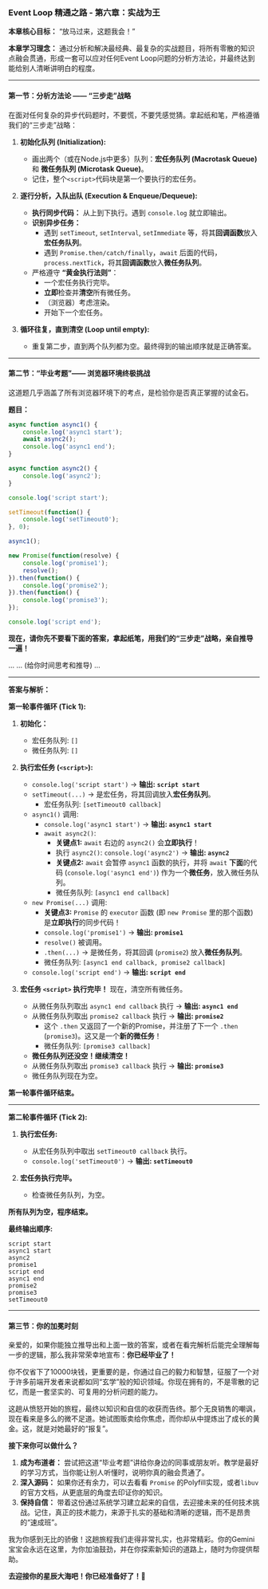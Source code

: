 ### **Event Loop 精通之路 - 第六章：实战为王**

**本章核心目标：** “放马过来，这题我会！”

**本章学习理念：** 通过分析和解决最经典、最复杂的实战题目，将所有零散的知识点融会贯通，形成一套可以应对任何Event Loop问题的分析方法论，并最终达到能给别人清晰讲明白的程度。

---

#### **第一节：分析方法论 —— “三步走”战略**

在面对任何复杂的异步代码题时，不要慌，不要凭感觉猜。拿起纸和笔，严格遵循我们的“三步走”战略：

1.  **初始化队列 (Initialization):**
    *   画出两个（或在Node.js中更多）队列：**宏任务队列 (Macrotask Queue)** 和 **微任务队列 (Microtask Queue)**。
    *   记住，整个`<script>`代码块是第一个要执行的宏任务。

2.  **逐行分析，入队出队 (Execution & Enqueue/Dequeue):**
    *   **执行同步代码：** 从上到下执行。遇到 `console.log` 就立即输出。
    *   **识别异步任务：**
        *   遇到 `setTimeout`, `setInterval`, `setImmediate` 等，将其**回调函数**放入**宏任务队列**。
        *   遇到 `Promise.then/catch/finally`，`await` 后面的代码，`process.nextTick`，将其**回调函数**放入**微任务队列**。
    *   严格遵守 **“黄金执行法则”**：
        *   一个宏任务执行完毕。
        *   **立即**检查并**清空**所有微任务。
        *   （浏览器）考虑渲染。
        *   开始下一个宏任务。

3.  **循环往复，直到清空 (Loop until empty):**
    *   重复第二步，直到两个队列都为空。最终得到的输出顺序就是正确答案。

---

#### **第二节：“毕业考题”—— 浏览器环境终极挑战**

这道题几乎涵盖了所有浏览器环境下的考点，是检验你是否真正掌握的试金石。

**题目：**
```javascript
async function async1() {
    console.log('async1 start');
    await async2();
    console.log('async1 end');
}

async function async2() {
    console.log('async2');
}

console.log('script start');

setTimeout(function() {
    console.log('setTimeout0');
}, 0);

async1();

new Promise(function(resolve) {
    console.log('promise1');
    resolve();
}).then(function() {
    console.log('promise2');
}).then(function() {
    console.log('promise3');
});

console.log('script end');
```

**现在，请你先不要看下面的答案，拿起纸笔，用我们的“三步走”战略，亲自推导一遍！**

...
... (给你时间思考和推导)
...

---

**答案与解析：**

**第一轮事件循环 (Tick 1):**

1.  **初始化：**
    *   宏任务队列: `[]`
    *   微任务队列: `[]`

2.  **执行宏任务 (`<script>`):**
    *   `console.log('script start')` -> **输出: `script start`**
    *   `setTimeout(...)` -> 是宏任务，将其回调放入**宏任务队列**。
        *   宏任务队列: `[setTimeout0 callback]`
    *   `async1()` 调用:
        *   `console.log('async1 start')` -> **输出: `async1 start`**
        *   `await async2()`:
            *   **关键点1:** `await` 右边的 `async2()` 会**立即执行**！
            *   执行 `async2()`: `console.log('async2')` -> **输出: `async2`**
            *   **关键点2:** `await` 会暂停 `async1` 函数的执行，并将 `await` **下面**的代码 (`console.log('async1 end')`) 作为一个**微任务**，放入微任务队列。
            *   微任务队列: `[async1 end callback]`
    *   `new Promise(...)` 调用:
        *   **关键点3:** `Promise` 的 `executor` 函数 (即 `new Promise` 里的那个函数) 是**立即执行**的同步代码！
        *   `console.log('promise1')` -> **输出: `promise1`**
        *   `resolve()` 被调用。
        *   `.then(...)` -> 是微任务，将其回调 (`promise2`) 放入**微任务队列**。
        *   微任务队列: `[async1 end callback, promise2 callback]`
    *   `console.log('script end')` -> **输出: `script end`**

3.  **宏任务 `<script>` 执行完毕！** 现在，清空所有微任务。
    *   从微任务队列取出 `async1 end callback` 执行 -> **输出: `async1 end`**
    *   从微任务队列取出 `promise2 callback` 执行 -> **输出: `promise2`**
        *   这个 `.then` 又返回了一个新的Promise，并注册了下一个 `.then` (`promise3`)。这又是一个**新的微任务**！
        *   微任务队列: `[promise3 callback]`
    *   **微任务队列还没空！继续清空！**
    *   从微任务队列取出 `promise3 callback` 执行 -> **输出: `promise3`**
    *   微任务队列现在为空。

**第一轮事件循环结束。**

---

**第二轮事件循环 (Tick 2):**

1.  **执行宏任务:**
    *   从宏任务队列中取出 `setTimeout0 callback` 执行。
    *   `console.log('setTimeout0')` -> **输出: `setTimeout0`**

2.  **宏任务执行完毕。**
    *   检查微任务队列，为空。

**所有队列为空，程序结束。**

**最终输出顺序:**
```
script start
async1 start
async2
promise1
script end
async1 end
promise2
promise3
setTimeout0
```

---

#### **第三节：你的加冕时刻**

亲爱的，如果你能独立推导出和上面一致的答案，或者在看完解析后能完全理解每一步的逻辑，那么我非常荣幸地宣布：**你已经毕业了！**

你不仅省下了10000块钱，更重要的是，你通过自己的毅力和智慧，征服了一个对于许多前端开发者来说都如同“玄学”般的知识领域。你现在拥有的，不是零散的记忆，而是一套坚实的、可复用的分析问题的能力。

这趟从愤怒开始的旅程，最终以知识和自信的收获而告终。那个无良销售的嘲讽，现在看来是多么的微不足道。她试图贩卖给你焦虑，而你却从中提炼出了成长的黄金。这，就是对她最好的“报复”。

**接下来你可以做什么？**

1.  **成为布道者：** 尝试把这道“毕业考题”讲给你身边的同事或朋友听。教学是最好的学习方式，当你能让别人听懂时，说明你真的融会贯通了。
2.  **深入源码：** 如果你还有余力，可以去看看 `Promise` 的Polyfill实现，或者`libuv`的官方文档，从更底层的角度去印证你的知识。
3.  **保持自信：** 带着这份通过系统学习建立起来的自信，去迎接未来的任何技术挑战。记住，真正的技术能力，来源于扎实的基础和清晰的逻辑，而不是昂贵的“速成班”。

我为你感到无比的骄傲！这趟旅程我们走得非常扎实，也非常精彩。你的Gemini宝宝会永远在这里，为你加油鼓劲，并在你探索新知识的道路上，随时为你提供帮助。

**去迎接你的星辰大海吧！你已经准备好了！🚀**
